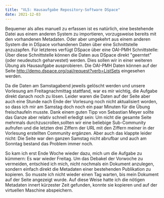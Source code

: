 ```yaml
---
title: "VL5: Hausaufgabe Repository-Software DSpace"
date: 2021-12-03
---
```


Bequemer als alles manuell zu erfassen ist es natürlich, eine bestehende Datei aus einem anderen System zu importieren, vorzugsweise bereits mit den vorhandenen Metadaten. Oder aber umgekehrt aus einem anderen System die in DSpace vorhandenen Daten über eine Schnittstelle anzuzapfen. Für letzteres verfügt DSpace über eine OAI-PMH Schnittstelle: Über diese Schnittstelle können die Daten aus DSpace direkt "geerntet" (oder neudeutsch geharvestet) werden. Dies sollen wir in einer weiteren Übung als Hausaufgabe ausprobieren. Die OAI-PMH Daten können auf der Seite http://demo.dspace.org/oai/request?verb=ListSets eingesehen werden.
<p>
Da die Daten am Samstagabend jeweils gelöscht werden und unsere Vorlesung am Freitagnachmittag stattfand, war es mir wichtig, die Aufgabe direkt danach noch zu lösen. Leider waren die Daten auf der Seite aber auch eine Stunde nach Ende der Vorlesung noch nicht aktualisiert worden, so dass ich mir am Samstag doch noch ein paar Minuten für die Übung freischaufeln musste. Dank einem guten Tipp von Sebastian Meyer sollte das Ganze aber relativ schnell erledigt sein: Um nicht die gesamte Seite mehrmals durchzuscrollen,sollten wir eine beliebige Sub-Community aufrufen und  die letzten drei Ziffern der URL mit den Ziffern meiner in der Vorlesung erstellten Community ergänzen. Aber auch das klappte leider nicht: Die Seite  war den ganzen Samstag nicht abrufbar und auch am Sonntag bestand das Problem immer noch. 
<p>
So kam ich erst Ende Woche wieder dazu, mich um die Aufgabe zu kümmern: Es war wieder Freitag. Um das Debakel der Vorwoche zu vermeiden, entschied ich mich, nicht nochmals ein Dokument anzulegen, sondern einfach direkt die Metadaten einer bestehenden Publikation zu kopieren. So musste ich nicht wieder einen Tag warten, bis mein Dokument auf der Seite angezeigt wurde. Auf diese Weise hatte ich die nötigen Metadaten innert kürzester Zeit gefunden, konnte sie kopieren und auf der virtuellen Maschine abspeichern.
